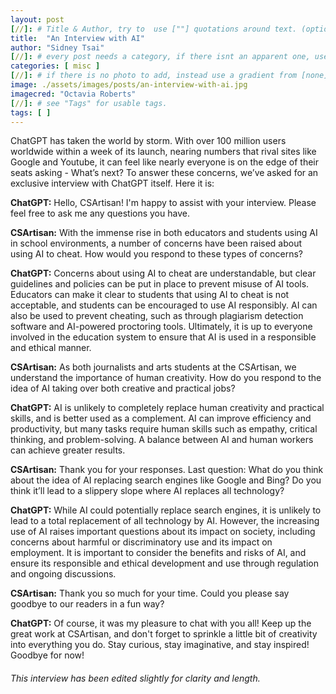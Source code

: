 ```yaml
---
layout: post
[//]: # Title & Author, try to  use [""] quotations around text. (optional, just formality).
title:  "An Interview with AI"
author: "Sidney Tsai"
[//]: # every post needs a category, if there isnt an apparent one, use [misc].
categories: [ misc ]
[//]: # if there is no photo to add, instead use a gradient from [none] folder by picking a number from 1-10. (all gradients are .jpg)
image: ./assets/images/posts/an-interview-with-ai.jpg
imagecred: "Octavia Roberts"
[//]: # see "Tags" for usable tags.
tags: [ ]
---
```

ChatGPT has taken the world by storm. With over 100 million users worldwide within a week of its launch, nearing numbers that rival sites like Google and Youtube, it can feel like nearly everyone is on the edge of their seats asking - What’s next? To answer these concerns, we’ve asked for an exclusive interview with ChatGPT itself. Here it is:

__ChatGPT:__ Hello, CSArtisan! I'm happy to assist with your interview. Please feel free to ask me any questions you have.

__CSArtisan:__ With the immense rise in both educators and students using AI in school environments, a number of concerns have been raised about using AI to cheat. How would you respond to these types of concerns? 

__ChatGPT:__ Concerns about using AI to cheat are understandable, but clear guidelines and policies can be put in place to prevent misuse of AI tools. Educators can make it clear to students that using AI to cheat is not acceptable, and students can be encouraged to use AI responsibly. AI can also be used to prevent cheating, such as through plagiarism detection software and AI-powered proctoring tools. Ultimately, it is up to everyone involved in the education system to ensure that AI is used in a responsible and ethical manner.

__CSArtisan:__ As both journalists and arts students at the CSArtisan, we understand the importance of human creativity. How do you respond to the idea of AI taking over both creative and practical jobs? 

__ChatGPT:__ AI is unlikely to completely replace human creativity and practical skills, and is better used as a complement. AI can improve efficiency and productivity, but many tasks require human skills such as empathy, critical thinking, and problem-solving. A balance between AI and human workers can achieve greater results.

__CSArtisan:__ Thank you for your responses. Last question: What do you think about the idea of AI replacing search engines like Google and Bing? Do you think it’ll lead to a slippery slope where AI replaces all technology? 

__ChatGPT:__ While AI could potentially replace search engines, it is unlikely to lead to a total replacement of all technology by AI. However, the increasing use of AI raises important questions about its impact on society, including concerns about harmful or discriminatory use and its impact on employment. It is important to consider the benefits and risks of AI, and ensure its responsible and ethical development and use through regulation and ongoing discussions.

__CSArtisan:__ Thank you so much for your time. Could you please say goodbye to our readers in a fun way? 

__ChatGPT:__ Of course, it was my pleasure to chat with you all! Keep up the great work at CSArtisan, and don't forget to sprinkle a little bit of creativity into everything you do. Stay curious, stay imaginative, and stay inspired! Goodbye for now!

###### This interview has been edited slightly for clarity and length.